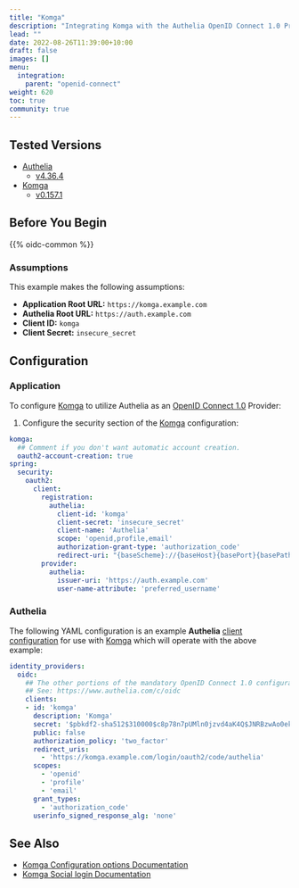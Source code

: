 ```yaml
---
title: "Komga"
description: "Integrating Komga with the Authelia OpenID Connect 1.0 Provider."
lead: ""
date: 2022-08-26T11:39:00+10:00
draft: false
images: []
menu:
  integration:
    parent: "openid-connect"
weight: 620
toc: true
community: true
---
```


## Tested Versions

* [Authelia]
  * [v4.36.4](https://github.com/authelia/authelia/releases/tag/v4.36.4)
* [Komga]
  * [v0.157.1](https://github.com/gotson/komga/releases/tag/v0.157.1)

## Before You Begin

{{% oidc-common %}}

### Assumptions

This example makes the following assumptions:

* __Application Root URL:__ `https://komga.example.com`
* __Authelia Root URL:__ `https://auth.example.com`
* __Client ID:__ `komga`
* __Client Secret:__ `insecure_secret`

## Configuration

### Application

To configure [Komga] to utilize Authelia as an [OpenID Connect 1.0] Provider:

1. Configure the security section of the [Komga] configuration:
```yaml
komga:
  ## Comment if you don't want automatic account creation.
  oauth2-account-creation: true
spring:
  security:
    oauth2:
      client:
        registration:
          authelia:
            client-id: 'komga'
            client-secret: 'insecure_secret'
            client-name: 'Authelia'
            scope: 'openid,profile,email'
            authorization-grant-type: 'authorization_code'
            redirect-uri: "{baseScheme}://{baseHost}{basePort}{basePath}/login/oauth2/code/authelia"
        provider:
          authelia:
            issuer-uri: 'https://auth.example.com'
            user-name-attribute: 'preferred_username'
````

### Authelia

The following YAML configuration is an example __Authelia__
[client configuration](../../../configuration/identity-providers/openid-connect/clients.md) for use with [Komga]
which will operate with the above example:

```yaml
identity_providers:
  oidc:
    ## The other portions of the mandatory OpenID Connect 1.0 configuration go here.
    ## See: https://www.authelia.com/c/oidc
    clients:
    - id: 'komga'
      description: 'Komga'
      secret: '$pbkdf2-sha512$310000$c8p78n7pUMln0jzvd4aK4Q$JNRBzwAo0ek5qKn50cFzzvE9RXV88h1wJn5KGiHrD0YKtZaR/nCb2CJPOsKaPK0hjf.9yHxzQGZziziccp6Yng'  # The digest of 'insecure_secret'.
      public: false
      authorization_policy: 'two_factor'
      redirect_uris:
        - 'https://komga.example.com/login/oauth2/code/authelia'
      scopes:
        - 'openid'
        - 'profile'
        - 'email'
      grant_types:
        - 'authorization_code'
      userinfo_signed_response_alg: 'none'
```

## See Also

* [Komga Configuration options Documentation](https://komga.org/installation/configuration.html)
* [Komga Social login Documentation](https://komga.org/installation/oauth2.html)

[Authelia]: https://www.authelia.com
[Komga]: https://www.komga.org
[OpenID Connect 1.0]: ../../openid-connect/introduction.md
